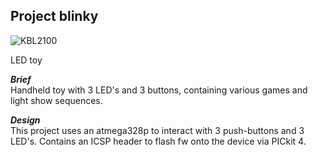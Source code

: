 ## Project blinky  

![KBL2100](https://github.com/knguyen13/KBL/docs/images/KBL2100_layout.PNG "pcb layout")  

LED toy

***Brief***  
Handheld toy with 3 LED's and 3 buttons, containing various games and light show sequences.

***Design***  
This project uses an atmega328p to interact with 3 push-buttons and 3 LED's.
Contains an ICSP header to flash fw onto the device via PICkit 4.